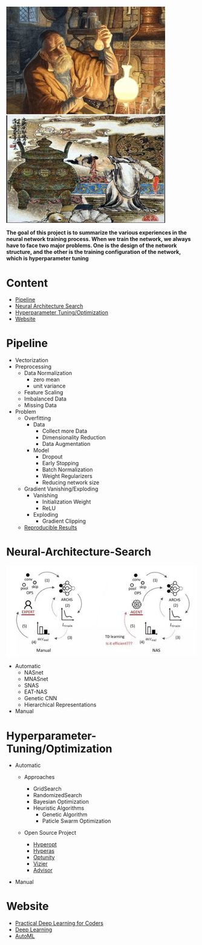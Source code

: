 <p float="center">
  <img src=https://github.com/pku-H2R/AI-Alchemy/blob/master/Picture/alchemy.png width="420" />
  <img src=https://github.com/pku-H2R/AI-Alchemy/blob/master/Picture/alchemy_1.png width="420" />
</p>
                                                                                              

**The goal of this project is to summarize the various experiences in the neural network training process. When we train the network, we always have to face two major problems. One is the design of the network structure, and the other is the training configuration of the network, which is hyperparameter tuning**

# Content
* [Pipeline](#Pipeline)
* [Neural Architecture Search](#Neural-Architecture-Search)
* [Hyperparameter Tuning/Optimization](#Hyperparameter-Tuning)
* [Website](#Website)


# Pipeline

* Vectorization
* Preprocessing
   * Data Normalization
      * zero mean
      * unit variance
   * Feature Scaling
   * Imbalanced Data
   * Missing Data
* Problem
   * Overfitting 
      * Data
         * Collect more Data
         * Dimensionality Reduction
         * Data Augmentation
      * Model
         * Dropout
         * Early Stopping
         * Batch Normalization
         * Weight Regularizers
         * Reducing network size
   * Gradient Vanishing/Exploding
      * Vanishing
         * Initialization Weight
         * ReLU
      * Exploding
         * Gradient Clipping
   * [Reproducible Results](https://machinelearningmastery.com/reproducible-results-neural-networks-keras/)
   

# Neural-Architecture-Search

![Picture](https://github.com/pku-H2R/AI-Alchemy/blob/master/Picture/NAS.jpg)

* Automatic
    * NASnet
    * MNASnet
    * SNAS
    * EAT-NAS
    * Genetic CNN
    * Hierarchical Representations
* Manual




# Hyperparameter-Tuning/Optimization

* Automatic

    * Approaches
      * GridSearch
      * RandomizedSearch
      * Bayesian Optimization
      * Heuristic Algorithms
          * Genetic Algorithm
          * Paticle Swarm Optimization
          
    * Open Source Project
      * [Hyperopt](https://github.com/hyperopt/hyperopt)
      * [Hyperas](https://github.com/maxpumperla/hyperas)
      * [Optunity](https://github.com/claesenm/optunity)
      * [Vizier](https://ai.google/research/pubs/pub46180)
      * [Advisor](https://github.com/tobegit3hub/advisor)
 
 * Manual

# Website

* [Practical Deep Learning for Coders](https://course.fast.ai/)
* [Deep Learning](https://www.deeplearningbook.org/)
* [AutoML](www.ml4aad.org/automl/)
